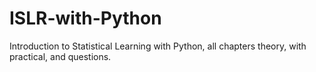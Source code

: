 # ISLR-with-Python
Introduction to Statistical Learning with Python, all chapters theory, with practical, and questions.
